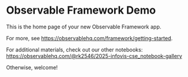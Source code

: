 # Observable Framework Demo

This is the home page of your new Observable Framework app.

For more, see <https://observablehq.com/framework/getting-started>.

For additional materials, check out our other notebooks: <https://observablehq.com/@rk2546/2025-infovis-cse_notebook-gallery>

Otherwise, welcome!